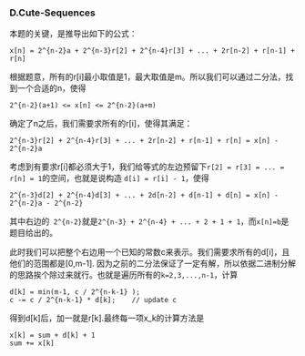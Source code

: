 ### D.Cute-Sequences

本题的关键，是推导出如下的公式：
```
x[n] = 2^{n-2}a + 2^{n-3}r[2] + 2^{n-4}r[3] + ... + 2r[n-2] + r[n-1] + r[n]
```
根据题意，所有的r[i]最小取值是1，最大取值是m。所以我们可以通过二分法，找到一个合适的n，使得
```
2^{n-2}(a+1) <= x[n] <= 2^{n-2}(a+m)
```
确定了n之后，我们需要求所有的r[i]，使得其满足：
```
2^{n-3}r[2] + 2^{n-4}r[3] + ... + 2r[n-2] + r[n-1] + r[n] = x[n] - 2^{n-2}a
```
考虑到有要求r[i]都必须大于1，我们给等式的左边预留下```r[2] = r[3] = ... = r[n] = 1```的空间，也就是说构造 ```d[i] = r[i] - 1```，使得
```
2^{n-3}d[2] + 2^{n-4}d[3] + ... + 2d[n-2] + d[n-1] + d[n] = x[n] - 2^{n-2}a - 2^{n-2}
```
其中右边的``` 2^{n-2}```就是```2^{n-3} + 2^{n-4} + ... + 2 + 1 + 1```，而```x[n]=b```是题目给出的。

此时我们可以把整个右边用一个已知的常数c来表示。我们需要求所有的d[i]，且他们的范围都是[0,m-1]. 因为之前的二分法保证了一定有解，所以依据二进制分解的思路挨个除过来就行。也就是遍历所有的```k=2,3,...,n-1```，计算
```
d[k] = min(m-1, c / 2^{n-k-1} );  
c -= c / 2^{n-k-1} * d[k];    // update c
```
得到d[k]后，加一就是r[k].最终每一项x_k的计算方法是
```
x[k] = sum + d[k] + 1
sum += x[k]
```
